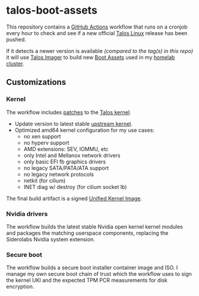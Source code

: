 # talos-boot-assets

This repository contains a [GitHub Actions](https://docs.github.com/en/actions) workflow that runs on a cronjob every hour to check and see if a new official [Talos Linux](https://github.com/siderolabs/talos) release has been pushed.

If it detects a newer version is available _(compared to the tag(s) in this repo)_ it will use [Talos Imager](https://github.com/siderolabs/talos/tree/main/pkg/imager) to build new [Boot Assets](https://www.talos.dev/v1.5/talos-guides/install/boot-assets/) used in my [homelab cluster](https://github.com/jfroy/flatops).

## Customizations

### Kernel

The workflow includes [patches](./patches/pkgs) to the [Talos kernel](https://github.com/siderolabs/pkgs/tree/main/kernel).

- Update version to latest stable [upstream kernel](https://kernel.org/).
- Optimized amd64 kernel configuration for my use cases:
  - no xen support
  - no hyperv support
  - AMD extensions: SEV, IOMMU, etc
  - only Intel and Mellanox network drivers
  - only basic EFI fb graphics drivers
  - no legacy SATA/PATA/ATA support
  - no legacy network protocols
  - netkit (for cilium)
  - INET diag w/ destroy (for cilium socket lb)

The final build artifact is a signed [Unified Kernel Image](https://wiki.archlinux.org/title/Unified_kernel_image).

### Nvidia drivers

The workflow builds the latest stable Nvidia open kernel kernel modules and packages the matching userspace components, replacing the Siderolabs Nvidia system extension.

### Secure boot

The workflow builds a secure boot installer container image and ISO. I manage my own secure boot chain of trust which the workflow uses to sign the kernel UKI and the expected TPM PCR measurements for disk encryption.
